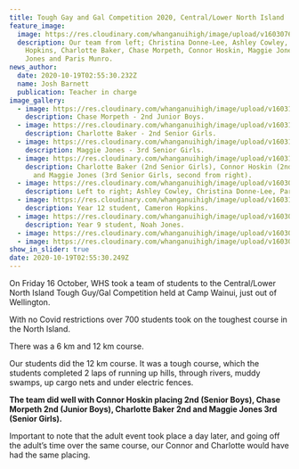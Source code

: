 ```yaml
---
title: Tough Gay and Gal Competition 2020, Central/Lower North Island
feature_image:
  image: https://res.cloudinary.com/whanganuihigh/image/upload/v1603076153/News/20201016_130255.jpg
  description: Our team from left; Christina Donne-Lee, Ashley Cowley, Cameron
    Hopkins, Charlotte Baker, Chase Morpeth, Connor Hoskin, Maggie Jones, Noah
    Jones and Paris Munro.
news_author:
  date: 2020-10-19T02:55:30.232Z
  name: Josh Barnett
  publication: Teacher in charge
image_gallery:
  - image: https://res.cloudinary.com/whanganuihigh/image/upload/v1603137946/News/12345.jpg
    description: Chase Morpeth - 2nd Junior Boys.
  - image: https://res.cloudinary.com/whanganuihigh/image/upload/v1603137976/News/123456.jpg
    description: Charlotte Baker - 2nd Senior Girls.
  - image: https://res.cloudinary.com/whanganuihigh/image/upload/v1603138012/News/3456.jpg
    description: Maggie Jones - 3rd Senior Girls.
  - image: https://res.cloudinary.com/whanganuihigh/image/upload/v1603138036/News/4567.jpg
    description: Charlotte Baker (2nd Senior Girls), Connor Hoskin (2nd Senior Boys)
      and Maggie Jones (3rd Senior Girls, second from right).
  - image: https://res.cloudinary.com/whanganuihigh/image/upload/v1603076699/News/20201016_115020.jpg
    description: Left to right; Ashley Cowley, Christina Donne-Lee, Paris Munro.
  - image: https://res.cloudinary.com/whanganuihigh/image/upload/v1603142967/News/connor_hoskins.jpg
    description: Year 12 student, Cameron Hopkins.
  - image: https://res.cloudinary.com/whanganuihigh/image/upload/v1603076720/News/20201016_113901.jpg
    description: Year 9 student, Noah Jones.
  - image: https://res.cloudinary.com/whanganuihigh/image/upload/v1603076742/News/tough-guy-gal-wellington.jpg
  - image: https://res.cloudinary.com/whanganuihigh/image/upload/v1603076756/News/TTG-2015-WGTN-map-pdf.jpg
show_in_slider: true
date: 2020-10-19T02:55:30.249Z
---
```

On Friday 16 October, WHS took a team of students to the Central/Lower North Island Tough Guy/Gal Competition held at Camp Wainui, just out of Wellington. 

With no Covid restrictions over 700 students took on the toughest course in the North Island. 

There was a 6 km and 12 km course. 

Our students did the 12 km course. It was a tough course, which the students completed 2 laps of running up hills, through rivers, muddy swamps, up cargo nets and under electric fences. 

**The team did well with Connor Hoskin placing 2nd (Senior Boys), Chase Morpeth 2nd (Junior Boys), Charlotte Baker 2nd and Maggie Jones 3rd (Senior Girls).** 

Important to note that the adult event took place a day later, and going off the adult’s time over the same course, our Connor and Charlotte would have had the same placing. 

